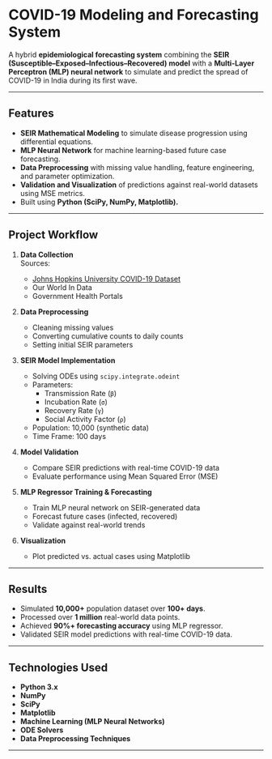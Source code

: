# COVID-19 Modeling and Forecasting System

A hybrid **epidemiological forecasting system** combining the **SEIR (Susceptible–Exposed–Infectious–Recovered) model** with a **Multi-Layer Perceptron (MLP) neural network** to simulate and predict the spread of COVID-19 in India during its first wave.

---

## Features

- **SEIR Mathematical Modeling** to simulate disease progression using differential equations.
- **MLP Neural Network** for machine learning-based future case forecasting.
- **Data Preprocessing** with missing value handling, feature engineering, and parameter optimization.
- **Validation and Visualization** of predictions against real-world datasets using MSE metrics.
- Built using **Python (SciPy, NumPy, Matplotlib).**

---

## Project Workflow

1. **Data Collection**  
   Sources:  
   - [Johns Hopkins University COVID-19 Dataset](https://github.com/CSSEGISandData/COVID-19)  
   - Our World In Data  
   - Government Health Portals  

2. **Data Preprocessing**  
   - Cleaning missing values  
   - Converting cumulative counts to daily counts  
   - Setting initial SEIR parameters  

3. **SEIR Model Implementation**  
   - Solving ODEs using `scipy.integrate.odeint`  
   - Parameters:  
     - Transmission Rate (`β`)  
     - Incubation Rate (`σ`)  
     - Recovery Rate (`γ`)  
     - Social Activity Factor (`ρ`)  
   - Population: 10,000 (synthetic data)  
   - Time Frame: 100 days  

4. **Model Validation**  
   - Compare SEIR predictions with real-time COVID-19 data  
   - Evaluate performance using Mean Squared Error (MSE)  

5. **MLP Regressor Training & Forecasting**  
   - Train MLP neural network on SEIR-generated data  
   - Forecast future cases (infected, recovered)  
   - Validate against real-world trends  

6. **Visualization**  
   - Plot predicted vs. actual cases using Matplotlib  

---

## Results

- Simulated **10,000+** population dataset over **100+ days**.
- Processed over **1 million** real-world data points.
- Achieved **90%+ forecasting accuracy** using MLP regressor.
- Validated SEIR model predictions with real-time COVID-19 data.

---

## Technologies Used

- **Python 3.x**  
- **NumPy**  
- **SciPy**  
- **Matplotlib**  
- **Machine Learning (MLP Neural Networks)**  
- **ODE Solvers**  
- **Data Preprocessing Techniques**  

---



